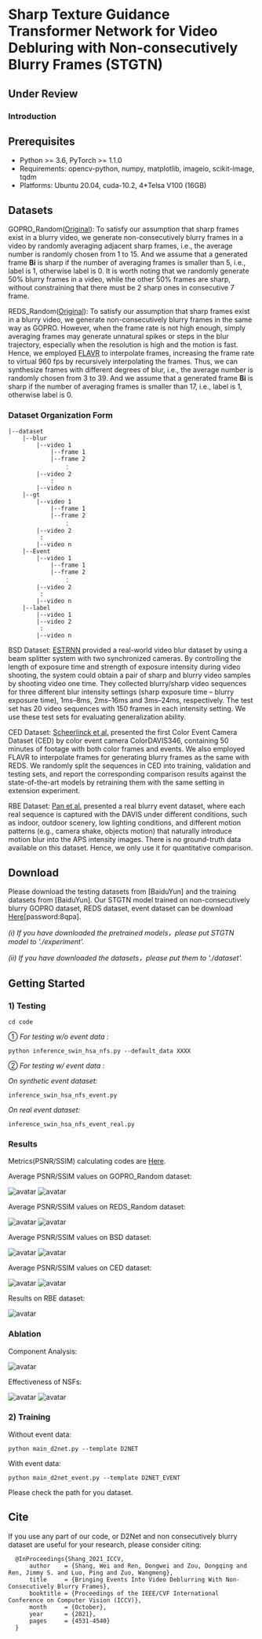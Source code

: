 # Sharp Texture Guidance Transformer Network for Video Debluring with Non-consecutively Blurry Frames (STGTN)
Under Review
---
### Introduction


## Prerequisites
- Python >= 3.6, PyTorch >= 1.1.0
- Requirements: opencv-python, numpy, matplotlib, imageio, scikit-image, tqdm
- Platforms: Ubuntu 20.04, cuda-10.2, 4*Telsa V100 (16GB)

## Datasets
  GOPRO_Random([Original](https://seungjunnah.github.io/Datasets/gopro.html)): To satisfy our assumption that sharp frames exist in a blurry video, we generate non-consecutively blurry frames in a video by randomly averaging adjacent sharp frames, i.e., the average number is randomly chosen from 1 to 15. And we assume that a generated frame **Bi** is sharp if the number of averaging frames is smaller than 5, i.e., label is 1, otherwise label is 0. It is worth noting that we randomly generate 50% blurry frames in a video, while the other 50% frames are sharp, without constraining that there must be 2 sharp ones in consecutive 7 frame.

  REDS_Random([Original](https://seungjunnah.github.io/Datasets/reds.html)): To satisfy our assumption that sharp frames exist in a blurry video, we generate non-consecutively blurry frames
in the same way as GOPRO. However, when the frame rate is not high enough, simply averaging frames may generate unnatural spikes or steps in the blur trajectory, especially when the resolution is high and the motion is fast. Hence, we employed [FLAVR](https://github.com/tarun005/FLAVR) to interpolate frames, increasing the frame rate to virtual 960 fps by recursively interpolating the frames. Thus, we can synthesize frames with different degrees of blur, i.e., the average number is randomly chosen from 3 to 39. And we assume that a generated frame **Bi** is sharp if the number of averaging frames is smaller than 17, i.e., label is 1, otherwise label is 0.

### Dataset Organization Form
```
|--dataset
    |--blur  
        |--video 1
            |--frame 1
            |--frame 2
                ：  
        |--video 2
            :
        |--video n
    |--gt
        |--video 1
            |--frame 1
            |--frame 2
                ：  
        |--video 2
         :
        |--video n
    |--Event
        |--video 1
            |--frame 1
            |--frame 2
                ：  
        |--video 2
         :
        |--video n
    |--label
        |--video 1
        |--video 2
         :
        |--video n
```
  BSD Dataset: [ESTRNN](https://github.com/zzh-tech/ESTRNN) provided a real-world video blur dataset by using a beam splitter system with two synchronized cameras. By controlling the length of exposure time and strength of exposure intensity during video shooting, the system could obtain a pair of sharp and blurry video samples by shooting video one time. They collected blurry/sharp video sequences for three different blur intensity settings (sharp exposure time – blurry exposure time), 1ms–8ms, 2ms–16ms and 3ms–24ms, respectively. The test set has 20 video sequences with 150 frames in each intensity
setting. We use these test sets for evaluating generalization ability.

  CED Dataset: [Scheerlinck et al.](https://rpg.ifi.uzh.ch/CED.html) presented the first Color Event Camera Dataset (CED) by color event camera ColorDAVIS346, containing 50 minutes of footage with both color frames and events. We also employed FLAVR to interpolate frames for generating blurry frames as the same with REDS. We randomly split the sequences in CED into training, validation and testing sets, and report the corresponding comparison results against the state-of-the-art models by retraining them with the same setting in extension experiment.

  RBE Dataset: [Pan et al.](https://github.com/panpanfei/Bringing-a-Blurry-Frame-Alive-at-High-Frame-Rate-with-an-Event-Camera) presented a real blurry event dataset, where each real sequence is captured with the DAVIS under different conditions, such as indoor, outdoor scenery, low lighting conditions, and different motion patterns (e.g., camera shake, objects motion) that naturally introduce motion blur into the APS intensity images. There is no ground-truth data available on this dataset. Hence, we only use it for quantitative comparison.

## Download
Please download the testing datasets from [BaiduYun] and the training datasets from [BaiduYun]. Our STGTN model trained on non-consecutively blurry GOPRO dataset, REDS dataset, event dataset can be download [Here](https://pan.baidu.com/s/1lHu0SH_fgeEe-U4CU-CtRA)[password:8qpa].

_(i)  If you have downloaded the pretrained models，please put STGTN model to './experiment'._

_(ii) If you have downloaded the datasets，please put them to './dataset'._

## Getting Started

### 1) Testing
```
cd code
```
① _For testing w/o event data :_
```
python inference_swin_hsa_nfs.py --default_data XXXX
```
② _For testing w/ event data :_

_On synthetic event dataset:_
```
inference_swin_hsa_nfs_event.py
```
_On real event dataset:_
```
inference_swin_hsa_nfs_event_real.py
```

### Results
Metrics(PSNR/SSIM) calculating codes are [Here](https://github.com/csbhr/OpenUtility#chapter-calculating-metrics).

Average PSNR/SSIM values on GOPRO_Random dataset:

![avatar](./figure/GoPro.png)
![avatar](./figure/GoPro_visual.png)

Average PSNR/SSIM values on REDS_Random dataset:

![avatar](./figure/REDS.png)
![avatar](./figure/REDS_visual.png)

Average PSNR/SSIM values on BSD dataset:

![avatar](./figure/BSD.png)
![avatar](./figure/BSD_visual.png)

Average PSNR/SSIM values on CED dataset:

![avatar](./figure/CED.png)
![avatar](./figure/CED_visual.png)

Results on RBE dataset:

![avatar](./figure/Real_visual.png)

### Ablation
Component Analysis:

![avatar](./figure/ablation/Component.png)

Effectiveness of NSFs:

![avatar](./figure/ablation/NSF.png)
![avatar](./figure/ablation/NSF_visual.png)

### 2) Training
Without event data:
```
python main_d2net.py --template D2NET
```
With event data:
```
python main_d2net_event.py --template D2NET_EVENT
```
Please check the path for you dataset.




## Cite
If you use any part of our code, or D2Net and non consecutively blurry dataset are useful for your research, please consider citing:
```
  @InProceedings{Shang_2021_ICCV,
      author    = {Shang, Wei and Ren, Dongwei and Zou, Dongqing and Ren, Jimmy S. and Luo, Ping and Zuo, Wangmeng},
      title     = {Bringing Events Into Video Deblurring With Non-Consecutively Blurry Frames},
      booktitle = {Proceedings of the IEEE/CVF International Conference on Computer Vision (ICCV)},
      month     = {October},
      year      = {2021},
      pages     = {4531-4540}
  }
```




